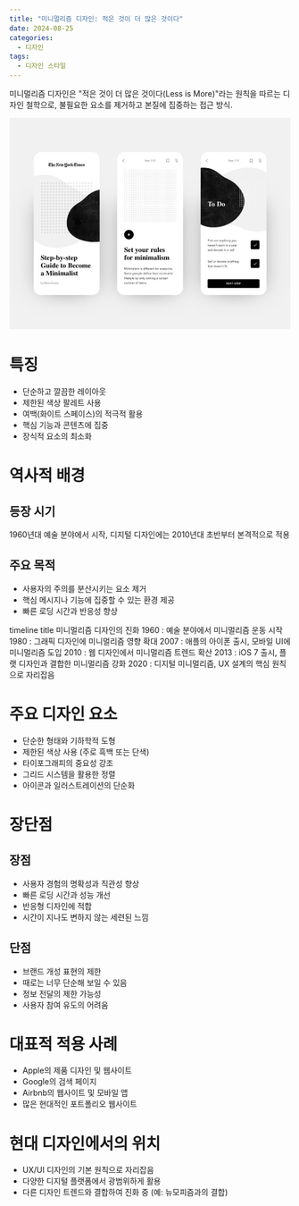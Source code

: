 ```yaml
---
title: "미니멀리즘 디자인: 적은 것이 더 많은 것이다"
date: 2024-08-25
categories:
  - 디자인
tags:
  - 디자인 스타일
---
```


미니멀리즘 디자인은 "적은 것이 더 많은 것이다(Less is More)"라는 원칙을 따르는 디자인 철학으로, 불필요한 요소를 제거하고 본질에 집중하는 접근 방식.

<img src="/assets/images/design/style/minimalism.jpeg" />


# 특징

- 단순하고 깔끔한 레이아웃
- 제한된 색상 팔레트 사용
- 여백(화이트 스페이스)의 적극적 활용
- 핵심 기능과 콘텐츠에 집중
- 장식적 요소의 최소화

# 역사적 배경

## 등장 시기
1960년대 예술 분야에서 시작, 디지털 디자인에는 2010년대 초반부터 본격적으로 적용

## 주요 목적
- 사용자의 주의를 분산시키는 요소 제거
- 핵심 메시지나 기능에 집중할 수 있는 환경 제공
- 빠른 로딩 시간과 반응성 향상

<div class="mermaid">
timeline
  title 미니멀리즘 디자인의 진화
  1960 : 예술 분야에서 미니멀리즘 운동 시작
  1980 : 그래픽 디자인에 미니멀리즘 영향 확대
  2007 : 애플의 아이폰 출시, 모바일 UI에 미니멀리즘 도입
  2010 : 웹 디자인에서 미니멀리즘 트렌드 확산
  2013 : iOS 7 출시, 플랫 디자인과 결합한 미니멀리즘 강화
  2020 : 디지털 미니멀리즘, UX 설계의 핵심 원칙으로 자리잡음
</div>

# 주요 디자인 요소

- 단순한 형태와 기하학적 도형
- 제한된 색상 사용 (주로 흑백 또는 단색)
- 타이포그래피의 중요성 강조
- 그리드 시스템을 활용한 정렬
- 아이콘과 일러스트레이션의 단순화

# 장단점

## 장점
- 사용자 경험의 명확성과 직관성 향상
- 빠른 로딩 시간과 성능 개선
- 반응형 디자인에 적합
- 시간이 지나도 변하지 않는 세련된 느낌

## 단점
- 브랜드 개성 표현의 제한
- 때로는 너무 단순해 보일 수 있음
- 정보 전달의 제한 가능성
- 사용자 참여 유도의 어려움

# 대표적 적용 사례

- Apple의 제품 디자인 및 웹사이트
- Google의 검색 페이지
- Airbnb의 웹사이트 및 모바일 앱
- 많은 현대적인 포트폴리오 웹사이트

# 현대 디자인에서의 위치

- UX/UI 디자인의 기본 원칙으로 자리잡음
- 다양한 디지털 플랫폼에서 광범위하게 활용
- 다른 디자인 트렌드와 결합하여 진화 중 (예: 뉴모피즘과의 결합)

